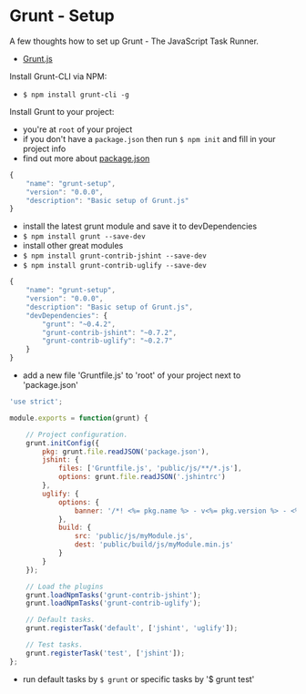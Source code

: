 # Grunt - Setup

A few thoughts how to set up Grunt - The JavaScript Task Runner.

- [Grunt.js][grunt.js]

Install Grunt-CLI via NPM:

- `$ npm install grunt-cli -g`

Install Grunt to your project:

- you're at `root` of your project
- if you don't have a `package.json` then run `$ npm init` and fill in your project info
- find out more about [package.json][package.json]

```javascript
{
    "name": "grunt-setup",
    "version": "0.0.0",
    "description": "Basic setup of Grunt.js"
}
```

- install the latest grunt module and save it to devDependencies
- `$ npm install grunt --save-dev`
- install other great modules
- `$ npm install grunt-contrib-jshint --save-dev`
- `$ npm install grunt-contrib-uglify --save-dev`

```javascript
{
    "name": "grunt-setup",
    "version": "0.0.0",
    "description": "Basic setup of Grunt.js",
    "devDependencies": {
        "grunt": "~0.4.2",
        "grunt-contrib-jshint": "~0.7.2",
        "grunt-contrib-uglify": "~0.2.7"
    }
}
```

- add a new file 'Gruntfile.js' to 'root' of your project next to 'package.json'

```javascript
'use strict';

module.exports = function(grunt) {

    // Project configuration.
    grunt.initConfig({
        pkg: grunt.file.readJSON('package.json'),
        jshint: {
            files: ['Gruntfile.js', 'public/js/**/*.js'],
            options: grunt.file.readJSON('.jshintrc')
        },
        uglify: {
            options: {
                banner: '/*! <%= pkg.name %> - v<%= pkg.version %> - <%= grunt.template.today("yyyy-mm-dd") %> */\n'
            },
            build: {
                src: 'public/js/myModule.js',
                dest: 'public/build/js/myModule.min.js'
            }
        }
    });

    // Load the plugins
    grunt.loadNpmTasks('grunt-contrib-jshint');
    grunt.loadNpmTasks('grunt-contrib-uglify');

    // Default tasks.
    grunt.registerTask('default', ['jshint', 'uglify']);

    // Test tasks.
    grunt.registerTask('test', ['jshint']);
};
```

- run default tasks by `$ grunt` or specific tasks by '$ grunt test'

[grunt.js]: http://gruntjs.com/
[package.json]: https://npmjs.org/doc/json.html